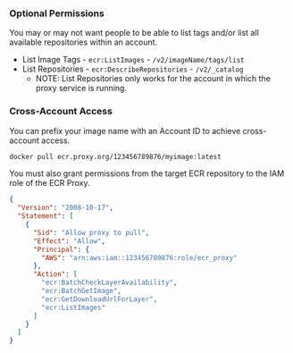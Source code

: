 ### Optional Permissions
You may or may not want people to be able to list tags and/or list all available repositories within an account.
* List Image Tags - `ecr:ListImages` - `/v2/imageName/tags/list`
* List Repositories - `ecr:DescribeRepositories` - `/v2/_catalog`
  * NOTE: List Repositories only works for the account in which the proxy service is running.

### Cross-Account Access
You can prefix your image name with an Account ID to achieve cross-account access.

```bash
docker pull ecr.proxy.org/123456789876/myimage:latest
```

You must also grant permissions from the target ECR repository to the IAM role of the ECR Proxy.

```json
{
  "Version": "2008-10-17",
  "Statement": [
    {
      "Sid": "Allow proxy to pull",
      "Effect": "Allow",
      "Principal": {
        "AWS": "arn:aws:iam::123456789876:role/ecr_proxy"
      },
      "Action": [
        "ecr:BatchCheckLayerAvailability",
        "ecr:BatchGetImage",
        "ecr:GetDownloadUrlForLayer",
        "ecr:ListImages"
      ]
    }
  ]
}
```
